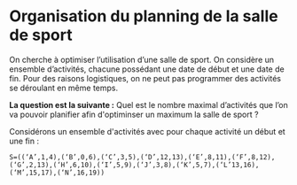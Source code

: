 # Organisation du planning de la salle de sport

On cherche à optimiser l’utilisation d’une salle de sport. On considère un ensemble d’activités, chacune possédant une date de début et une date de fin. Pour des raisons logistiques, on ne peut pas programmer des activités se déroulant en même temps.

**La question est la suivante :** Quel est le nombre maximal d’activités que l’on va pouvoir planifier afin d'optiminser un maximum la salle de sport ?

Considérons un ensemble d'activités avec pour chaque activité un début et une fin :
```
S=((‘A’,1,4),(‘B’,0,6),(‘C’,3,5),(‘D’,12,13),(‘E’,8,11),(‘F’,8,12),(‘G’,2,13),(‘H’,6,10),(‘I’,5,9),(‘J’,3,8),(‘K’,5,7),(‘L’13,16),(‘M’,15,17),(‘N’,16,19))
```
